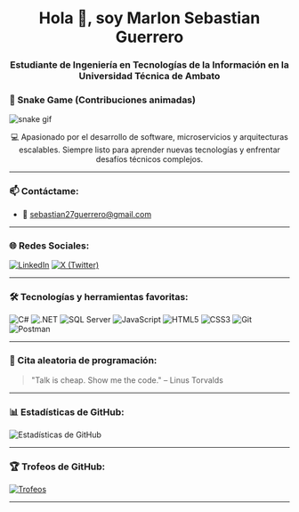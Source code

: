 <h1 align="center">Hola 👋, soy Marlon Sebastian Guerrero</h1>
<h3 align="center">Estudiante de Ingeniería en Tecnologías de la Información en la Universidad Técnica de Ambato</h3>

### 🐍 Snake Game (Contribuciones animadas)

<picture>
  <source media="(prefers-color-scheme: dark)" srcset="dist/github-snake-dark.svg" />
  <source media="(prefers-color-scheme: light)" srcset="dist/github-snake.svg" />
  <img alt="snake gif" src="dist/github-snake.svg" />
</picture>


<p align="center">
  💻 Apasionado por el desarrollo de software, microservicios y arquitecturas escalables.  
  Siempre listo para aprender nuevas tecnologías y enfrentar desafíos técnicos complejos.
</p>

---

### 📫 Contáctame:
- 📧 sebastian27guerrero@gmail.com

---

### 🌐 Redes Sociales:
[![LinkedIn](https://img.shields.io/badge/LinkedIn-blue?logo=linkedin&style=for-the-badge)](https://linkedin.com/)
[![X (Twitter)](https://img.shields.io/badge/X-black?logo=twitter&style=for-the-badge)](https://x.com/)

---

### 🛠️ Tecnologías y herramientas favoritas:
![C#](https://img.shields.io/badge/-CSharp-239120?style=flat-square&logo=c-sharp&logoColor=white)
![.NET](https://img.shields.io/badge/-.NET-512BD4?style=flat-square&logo=dotnet&logoColor=white)
![SQL Server](https://img.shields.io/badge/-SQL%20Server-CC2927?style=flat-square&logo=microsoft-sql-server&logoColor=white)
![JavaScript](https://img.shields.io/badge/-JavaScript-F7DF1E?style=flat-square&logo=javascript&logoColor=black)
![HTML5](https://img.shields.io/badge/-HTML5-E34F26?style=flat-square&logo=html5&logoColor=white)
![CSS3](https://img.shields.io/badge/-CSS3-1572B6?style=flat-square&logo=css3&logoColor=white)
![Git](https://img.shields.io/badge/-Git-F05032?style=flat-square&logo=git&logoColor=white)
![Postman](https://img.shields.io/badge/-Postman-FF6C37?style=flat-square&logo=postman&logoColor=white)

---

### 🧠 Cita aleatoria de programación:
> "Talk is cheap. Show me the code." – Linus Torvalds

---

### 📊 Estadísticas de GitHub:

![Estadísticas de GitHub](https://github-readme-stats.vercel.app/api?username=SebastianGuerrero27&show_icons=true&theme=github_dark)

---

### 🏆 Trofeos de GitHub:

[![Trofeos](https://github-profile-trophy.vercel.app/?username=SebastianGuerrero27&theme=onedark)](https://github.com/ryo-ma/github-profile-trophy)

---

